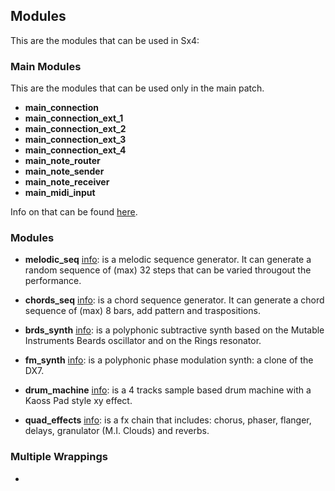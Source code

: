 ## Modules

This are the modules that can be used in Sx4:

### Main Modules

This are the modules that can be used only in the main patch. 

* **main_connection**
* **main_connection_ext_1**
* **main_connection_ext_2**
* **main_connection_ext_3**
* **main_connection_ext_4**
* **main_note_router**
* **main_note_sender**
* **main_note_receiver**
* **main_midi_input**

Info on that can be found [here]((./modules/main_objects.md)).

### Modules

* **melodic_seq** [info]((./modules/melodic_seq.md)): is a melodic sequence generator. It can generate a random sequence of (max) 32 steps that can be varied througout the performance.

* **chords_seq** [info]((./modules/chords_seq.md)): is a chord sequence generator. It can generate a chord sequence of (max) 8 bars, add pattern and traspositions.

* **brds_synth** [info]((./modules/brds_synth.md)): is a polyphonic subtractive synth based on the Mutable Instruments Beards oscillator and on the Rings resonator. 

* **fm_synth** [info]((./modules/fm_synth.md)): is a polyphonic phase modulation synth: a clone of the DX7.

* **drum_machine** [info]((./modules/drum_machine.md)): is a 4 tracks sample based drum machine with a Kaoss Pad style xy effect.

* **quad_effects** [info]((./modules/quad_effects.md)): is a fx chain that includes: chorus, phaser, flanger, delays, granulator (M.I. Clouds) and reverbs.

### Multiple Wrappings

* 
